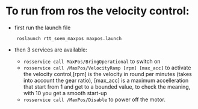 # To run from ros the velocity control:
 - first run the launch file 
 
```
	roslaunch rtt_soem_maxpos maxpos.launch 
```
 - then 3 services are available:
 
 	- `rosservice call MaxPos/BringOperational` to switch on
 	- `rosservice call /MaxPos/VelocityRamp [rpm] [max_acc]` to activate the velocity control,[rpm] is the velocity in round per minutes (takes into account the gear ratio), [max_acc] is a maximum accelleration that start from 1 and get to a bounded value, to check the meaning, with 10 you get a smooth start-up
 	- ` rosservice call /MaxPos/Disable ` to power off the motor.
 	
 	
 	